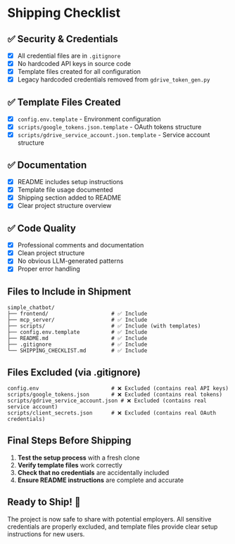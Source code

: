 # Shipping Checklist

## ✅ Security & Credentials
- [x] All credential files are in `.gitignore`
- [x] No hardcoded API keys in source code
- [x] Template files created for all configuration
- [x] Legacy hardcoded credentials removed from `gdrive_token_gen.py`

## ✅ Template Files Created
- [x] `config.env.template` - Environment configuration
- [x] `scripts/google_tokens.json.template` - OAuth tokens structure
- [x] `scripts/gdrive_service_account.json.template` - Service account structure

## ✅ Documentation
- [x] README includes setup instructions
- [x] Template file usage documented
- [x] Shipping section added to README
- [x] Clear project structure overview

## ✅ Code Quality
- [x] Professional comments and documentation
- [x] Clean project structure
- [x] No obvious LLM-generated patterns
- [x] Proper error handling

## Files to Include in Shipment
```
simple_chatbot/
├── frontend/                    # ✅ Include
├── mcp_server/                  # ✅ Include
├── scripts/                     # ✅ Include (with templates)
├── config.env.template          # ✅ Include
├── README.md                    # ✅ Include
├── .gitignore                   # ✅ Include
└── SHIPPING_CHECKLIST.md        # ✅ Include
```

## Files Excluded (via .gitignore)
```
config.env                       # ❌ Excluded (contains real API keys)
scripts/google_tokens.json       # ❌ Excluded (contains real tokens)
scripts/gdrive_service_account.json # ❌ Excluded (contains real service account)
scripts/client_secrets.json      # ❌ Excluded (contains real OAuth credentials)
```

## Final Steps Before Shipping
1. **Test the setup process** with a fresh clone
2. **Verify template files** work correctly
3. **Check that no credentials** are accidentally included
4. **Ensure README instructions** are complete and accurate

## Ready to Ship! 🚀

The project is now safe to share with potential employers. All sensitive credentials are properly excluded, and template files provide clear setup instructions for new users. 